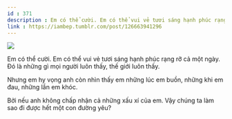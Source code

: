 ```yaml
---
id : 371
description : Em có thể cười. Em có thể vui vẻ tươi sáng hạnh phúc rạng rỡ cả một ngày. Đó là những gì mọi người luôn thấy, thế giới luôn thấy.
link : https://iambep.tumblr.com/post/126663941296
---
```


![](https://64.media.tumblr.com/a6b846104174de7fc6458411a09c14fe/tumblr_nt2mu8MHjc1u3a9rjo1_500.jpg)

Em có thể cười. Em có thể vui vẻ tươi sáng hạnh phúc rạng rỡ cả một ngày.
Đó là những gì mọi người luôn thấy, thế giới luôn thấy.

Nhưng em hy vọng anh còn nhìn thấy em những lúc em buồn, những khi em đau,
những lần em khóc.

Bởi nếu anh không chấp nhận cả những xấu xí của em. Vậy chúng ta làm sao
đi được hết một con đường yêu?
